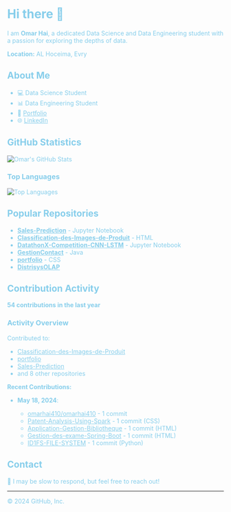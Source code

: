 <h1 style="color:#87CEEB;">Hi there 👋</h1>

<p style="color:#87CEEB;">I am <strong>Omar Hai</strong>, a dedicated Data Science and Data Engineering student with a passion for exploring the depths of data.</p>

<p style="color:#87CEEB;"><strong>Location:</strong> AL Hoceima, Evry<br>

<h2 style="color:#87CEEB;">About Me</h2>

<ul style="color:#87CEEB;">
<li>💻 Data Science Student</li>
<li>📊 Data Engineering Student</li>
<li>🔗 <a href="https://omarhai410.github.io/portfolio/" style="color:#87CEEB;">Portfolio</a></li>
<li>🌐 <a href="https://linkedin.com/in/omar-hai-b75b32207" style="color:#87CEEB;">LinkedIn</a></li>
</ul>

<h2 style="color:#87CEEB;">GitHub Statistics</h2>

<p><img src="https://github-readme-stats.vercel.app/api?username=omarhai410&show_icons=true&theme=radical" alt="Omar's GitHub Stats" style="color:#87CEEB;"></p>

<h3 style="color:#87CEEB;">Top Languages</h3>
<p><img src="https://github-readme-stats.vercel.app/api/top-langs/?username=omarhai410&layout=compact&langs_count=10&theme=radical" alt="Top Languages" style="color:#87CEEB;"></p>

<h2 style="color:#87CEEB;">Popular Repositories</h2>

<ul style="color:#87CEEB;">
<li><a href="https://github.com/omarhai410/Sales-Prediction" style="color:#87CEEB;"><strong>Sales-Prediction</strong></a> - Jupyter Notebook</li>
<li><a href="https://github.com/omarhai410/Classification-des-Images-de-Produit" style="color:#87CEEB;"><strong>Classification-des-Images-de-Produit</strong></a> - HTML</li>
<li><a href="https://github.com/omarhai410/DatathonX-Competition-CNN-LSTM" style="color:#87CEEB;"><strong>DatathonX-Competition-CNN-LSTM</strong></a> - Jupyter Notebook</li>
<li><a href="https://github.com/omarhai410/GestionContact" style="color:#87CEEB;"><strong>GestionContact</strong></a> - Java</li>
<li><a href="https://github.com/omarhai410/portfolio" style="color:#87CEEB;"><strong>portfolio</strong></a> - CSS</li>
<li><a href="https://github.com/omarhai410/DistrisysOLAP" style="color:#87CEEB;"><strong>DistrisysOLAP</strong></a></li>
</ul>

<h2 style="color:#87CEEB;">Contribution Activity</h2>

<p style="color:#87CEEB;"><strong>54 contributions in the last year</strong></p>

<h3 style="color:#87CEEB;">Activity Overview</h3>

<p style="color:#87CEEB;">Contributed to:</p>
<ul style="color:#87CEEB;">
<li><a href="https://github.com/omarhai410/Classification-des-Images-de-Produit" style="color:#87CEEB;">Classification-des-Images-de-Produit</a></li>
<li><a href="https://github.com/omarhai410/portfolio" style="color:#87CEEB;">portfolio</a></li>
<li><a href="https://github.com/omarhai410/Sales-Prediction" style="color:#87CEEB;">Sales-Prediction</a></li>
<li>and 8 other repositories</li>
</ul>

<p style="color:#87CEEB;"><strong>Recent Contributions:</strong></p>
<ul style="color:#87CEEB;">
<li><strong>May 18, 2024</strong>:</li>
<ul style="color:#87CEEB;">
<li><a href="https://github.com/omarhai410/omarhai410" style="color:#87CEEB;">omarhai410/omarhai410</a> - 1 commit</li>
<li><a href="https://github.com/omarhai410/Patent-Analysis-Using-Spark" style="color:#87CEEB;">Patent-Analysis-Using-Spark</a> - 1 commit (CSS)</li>
<li><a href="https://github.com/omarhai410/Application-Gestion-Bibliotheque" style="color:#87CEEB;">Application-Gestion-Bibliotheque</a> - 1 commit (HTML)</li>
<li><a href="https://github.com/omarhai410/Gestion-des-exame-Spring-Boot" style="color:#87CEEB;">Gestion-des-exame-Spring-Boot</a> - 1 commit (HTML)</li>
<li><a href="https://github.com/omarhai410/ID1FS-FILE-SYSTEM" style="color:#87CEEB;">ID1FS-FILE-SYSTEM</a> - 1 commit (Python)</li>
</ul>
</ul>

<h2 style="color:#87CEEB;">Contact</h2>

<p style="color:#87CEEB;">💭 I may be slow to respond, but feel free to reach out!</p>

<hr style="color:#87CEEB;">

<p style="color:#87CEEB;">© 2024 GitHub, Inc.</p>

